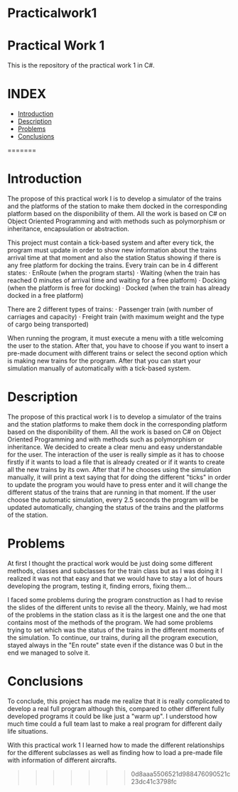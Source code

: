 # Practicalwork1

# Practical Work 1 
This is the repository of the practical work 1 in C#. 

# INDEX

- [Introduction](#introduction)
- [Description](#docking-simulator-software-practical-work-i)
- [Problems](#problems)
- [Conclusions](#conclusions)


=======
# Introduction

The propose of this practical work I is to develop a simulator of the trains and the platforms of the station to make them docked in the corresponding platform based on the disponibility of them. All the work is based on C# on Object Oriented Programming and with methods such as polymorphism or inheritance, encapsulation or abstraction.

This project must contain a tick-based system and after every tick, the program must update in order to show new information about the trains arrival time at that moment and also the station Status showing if there is any free platform for docking the trains. 
Every train can be in 4 different states:
    · EnRoute (when the program starts)
    · Waiting (when the train has reached 0 minutes of arrival time and waiting for a free platform)
    · Docking (when the platform is free for docking)
    · Docked (when the train has already docked in a free platform)

There are 2 different types of trains:
    · Passenger train (with number of carriages and capacity)
    · Freight train (with maximum weight and the type of cargo being transported)
    

When running the program, it must execute a menu with a title welcoming the user to the station. After that, you have to choose if you want to insert a pre-made document with different trains or select the second option which is making new trains for the program. After that you can start your simulation manually of automatically with a tick-based system.


# Description 

The propose of this practical work I is to develop a simulator of the trains and the station platforms to make them dock in the corresponding platform based on the disponibility of them. All the work is based on C# on Object Oriented Programming and with methods such as polymorphism or inheritance.
We decided to create a clear menu and easy understandable for the user.
The interaction of the user is really simple as it has to choose firstly if it wants to load a file that is already created or if it wants to create all the new trains by its own. After that if he chooses using the simulation manually, it will print a text saying that for doing the different "ticks" in order to update the program you would have to press enter and it will change the different status of the trains that are running in that moment. If the user choose the automatic simulation, every 2.5 seconds the program will be updated automatically, changing the status of the trains and the platforms of the station.

# Problems 

At first I thought the practical work would be just doing some different methods, classes and subclasses for the train class but as I was doing it I realized it was not that easy and that we would have to stay a lot of hours developing the program, testing it, finding errors, fixing them... 

I faced some problems during the program construction as I had to revise the slides of the different units to revise all the theory.
Mainly, we had most of the problems in the station class as it is the largest one and the one that contains most of the methods of the program.
We had some problems trying to set which was the status of the trains in the different moments of the simulation. 
To continue, our trains, during all the program execution, stayed always in the "En route" state even if the distance was 0 but in the end we managed to solve it.


# Conclusions

To conclude, this project has made me realize that it is really complicated to develop a real full program although this, compared to other different fully developed programs it could be like just a "warm up". I understood how much time could a full team last to make a real program for different daily life situations.

With this practical work 1 I learned how to made the different relationships for the different subclasses as well as finding how to load a pre-made file with information of different aircrafts. 






>>>>>>> 0d8aaa5506521d988476090521c23dc41c3798fc